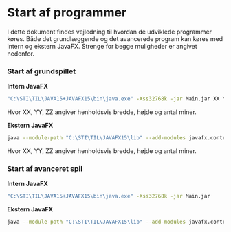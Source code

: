 # Start af programmer

I dette dokument findes vejledning til hvordan de udviklede programmer køres. Både det grundlæggende og det avancerede program kan køres med intern og ekstern JavaFX. Strenge for begge muligheder er angivet nedenfor.

### Start af grundspillet

<b>Intern JavaFX</b>

```bash
"C:\STI\TIL\JAVA15+JAVAFX15\bin\java.exe" -Xss32768k -jar Main.jar XX YY ZZ
```

Hvor XX, YY, ZZ angiver henholdsvis bredde, højde og antal miner.

<b>Ekstern JavaFX</b>

```bash
java --module-path "C:\STI\TIL\JAVAFX15\lib" --add-modules javafx.controls,javafx.fxml,javafx.media -Xss32768k -jar Main.jar XX YY ZZ
```

Hvor XX, YY, ZZ angiver henholdsvis bredde, højde og antal miner.



### Start af avanceret spil

<b>Intern JavaFX</b>

```bash
"C:\STI\TIL\JAVA15+JAVAFX15\bin\java.exe" -Xss32768k -jar Main.jar
```

<b>Ekstern JavaFX</b>

```bash
java --module-path "C:\STI\TIL\JAVAFX15\lib" --add-modules javafx.controls,javafx.fxml,javafx.media -Xss32768k -jar Main.jar 
```


